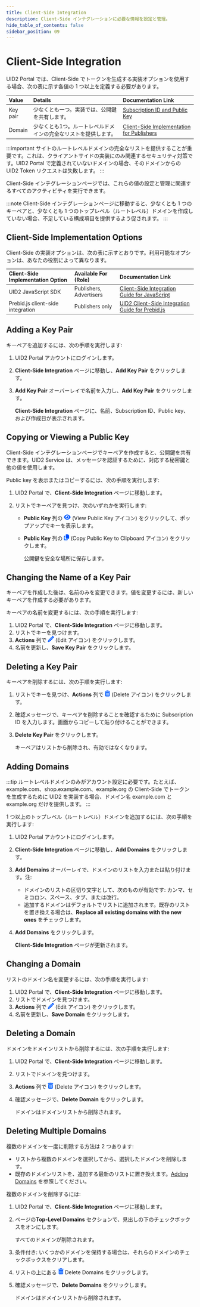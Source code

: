 ```yaml
---
title: Client-Side Integration
description: Client-Side インテグレーションに必要な情報を設定と管理。
hide_table_of_contents: false
sidebar_position: 09
---
```


# Client-Side Integration

UID2 Portal では、Client-Side でトークンを生成する実装オプションを使用する場合、次の表に示す各値の 1 つ以上を定義する必要があります。

| Value | Details | Documentation Link |
| :--- | :--- | :--- |
| Key pair | 少なくとも一つ。実装では、公開鍵を共有します。 | [Subscription ID and Public Key](getting-started/gs-credentials.md#subscription-id-and-public-key) |
| Domain | 少なくとも1つ。ルートレベルドメインの完全なリストを提供します。 | [Client-Side Implementation for Publishers](../getting-started/gs-account-setup.md#client-side-implementation-for-publishers) |

:::important
サイトのルートレベルドメインの完全なリストを提供することが重要です。これは、クライアントサイドの実装にのみ関連するセキュリティ対策です。UID2 Portal で定義されていないドメインの場合、そのドメインからの UID2 Token リクエストは失敗します。
:::

Client-Side インテグレーションページでは、これらの値の設定と管理に関連するすべてのアクティビティを実行できます。

:::note
Client-Side インテグレーションページに移動すると、少なくとも 1 つのキーペアと、少なくとも 1 つのトップレベル（ルートレベル）ドメインを作成していない場合、不足している構成項目を提供するよう促されます。
:::

## Client-Side Implementation Options

Client-Side の実装オプションは、次の表に示すとおりです。利用可能なオプションは、あなたの役割によって異なります。

| Client-Side Implementation Option | Available For (Role) | Documentation Link |
| :--- | :--- | :--- |
| UID2 JavaScript SDK | Publishers, Advertisers | [Client-Side Integration Guide for JavaScript](../guides/publisher-client-side.md) |
| Prebid.js client-side integration | Publishers only |[UID2 Client-Side Integration Guide for Prebid.js](../guides/integration-prebid-client-side.md) |

## Adding a Key Pair

キーペアを追加するには、次の手順を実行します:

1. UID2 Portal アカウントにログインします。
1. **Client-Side Integration** ページに移動し、**Add Key Pair** をクリックします。
1. **Add Key Pair** オーバーレイで名前を入力し、**Add Key Pair** をクリックします。

   **Client-Side Integration** ページに、名前、Subscription ID、Public key、および作成日が表示されます。

## Copying or Viewing a Public Key

Client-Side インテグレーションページでキーペアを作成すると、公開鍵を共有できます。UID2 Service は、メッセージを認証するために、対応する秘密鍵と他の値を使用します。

Public key を表示またはコピーするには、次の手順を実行します:

1. UID2 Portal で、**Client-Side Integration** ページに移動します。
1. リストでキーペアを見つけ、次のいずれかを実行します:

   - **Public Key** 列の ![View Public Key icon](images/icon-eye-solid.png) (View Public Key アイコン) をクリックして、ポップアップでキーを表示します。
   - **Public Key** 列の ![Copy icon](images/icon-copy-solid.png) (Copy Public Key to Clipboard アイコン) をクリックします。

     公開鍵を安全な場所に保存します。

## Changing the Name of a Key Pair

キーペアを作成した後は、名前のみを変更できます。値を変更するには、新しいキーペアを作成する必要があります。

キーペアの名前を変更するには、次の手順を実行します:

1. UID2 Portal で、**Client-Side Integration** ページに移動します。
1. リストでキーを見つけます。
1. **Actions** 列で ![the Edit icon](images/icon-pencil-solid.png) (Edit アイコン) をクリックします。
1. 名前を更新し、**Save Key Pair** をクリックします。

## Deleting a Key Pair

キーペアを削除するには、次の手順を実行します:

1. リストでキーを見つけ、**Actions** 列で ![the Delete icon](images/icon-trash-can-solid.png) (Delete アイコン) をクリックします。
1. 確認メッセージで、キーペアを削除することを確認するために Subscription ID を入力します。画面からコピーして貼り付けることができます。
1. **Delete Key Pair** をクリックします。

   キーペアはリストから削除され、有効ではなくなります。

## Adding Domains

:::tip
ルートレベルドメインのみがアカウント設定に必要です。たとえば、example.com、shop.example.com、example.org の Client-Side でトークンを生成するために UID2 を実装する場合、ドメイン名 example.com と example.org だけを提供します。
:::

1 つ以上のトップレベル（ルートレベル）ドメインを追加するには、次の手順を実行します:

1. UID2 Portal アカウントにログインします。
1. **Client-Side Integration** ページに移動し、**Add Domains** をクリックします。
1. **Add Domains** オーバーレイで、ドメインのリストを入力または貼り付けます。注:

   - ドメインのリストの区切り文字として、次のものが有効です: カンマ、セミコロン、スペース、タブ、または改行。
   - 追加するドメインはデフォルトでリストに追加されます。既存のリストを置き換える場合は、**Replace all existing domains with the new ones** をチェックします。

1. **Add Domains** をクリックします。
   
      **Client-Side Integration** ページが更新されます。

## Changing a Domain

リストのドメイン名を変更するには、次の手順を実行します:

1. UID2 Portal で、**Client-Side Integration** ページに移動します。
1. リストでドメインを見つけます。
1. **Actions** 列で ![the Edit icon](images/icon-pencil-solid.png) (Edit アイコン) をクリックします。
1. 名前を更新し、**Save Domain** をクリックします。

## Deleting a Domain

ドメインをドメインリストから削除するには、次の手順を実行します:

1. UID2 Portal で、**Client-Side Integration** ページに移動します。
1. リストでドメインを見つけます。
1. **Actions** 列で ![the Delete icon](images/icon-trash-can-solid.png) (Delete アイコン) をクリックします。
1. 確認メッセージで、**Delete Domain** をクリックします。

   ドメインはドメインリストから削除されます。

## Deleting Multiple Domains

複数のドメインを一度に削除する方法は 2 つあります:

- リストから複数のドメインを選択してから、選択したドメインを削除します。
- 既存のドメインリストを、追加する最新のリストに置き換えます。[Adding Domains](#adding-domains) を参照してください。

複数のドメインを削除するには:

1. UID2 Portal で、**Client-Side Integration** ページに移動します。
1. ページの**Top-Level Domains** セクションで、見出しの下のチェックボックスをオンにします。

   すべてのドメインが削除されます。

1. 条件付き: いくつかのドメインを保持する場合は、それらのドメインのチェックボックスをクリアします。

1. リストの上にある ![the Delete icon](images/icon-trash-can-solid.png) Delete Domains をクリックします。

1. 確認メッセージで、**Delete Domains** をクリックします。

   ドメインはドメインリストから削除されます。
